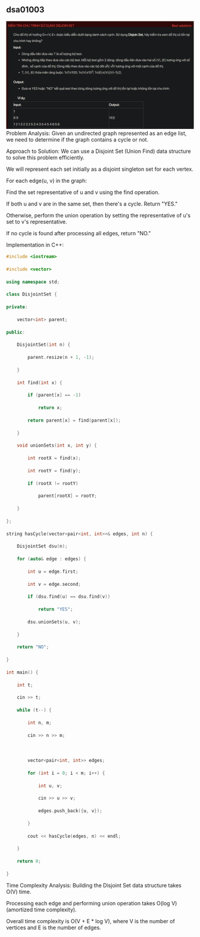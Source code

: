 ## dsa01003
![alt text](image.png)
Problem Analysis:
Given an undirected graph represented as an edge list, we need to determine if the graph contains a cycle or not.

Approach to Solution:
We can use a Disjoint Set (Union Find) data structure to solve this problem efficiently.

We will represent each set initially as a disjoint singleton set for each vertex.

For each edge(u, v) in the graph:

Find the set representative of u and v using the find operation.

If both u and v are in the same set, then there's a cycle. Return "YES."

Otherwise, perform the union operation by setting the representative of u's set to v's representative.

If no cycle is found after processing all edges, return "NO."

Implementation in C++:
```cpp
#include <iostream>

#include <vector>

using namespace std;

class DisjointSet {

private:

    vector<int> parent;

public:

    DisjointSet(int n) {

        parent.resize(n + 1, -1);

    }

    int find(int x) {

        if (parent[x] == -1)

            return x;

        return parent[x] = find(parent[x]);

    }

    void unionSets(int x, int y) {

        int rootX = find(x);

        int rootY = find(y);

        if (rootX != rootY)

            parent[rootX] = rootY;

    }

};

string hasCycle(vector<pair<int, int>>& edges, int n) {

    DisjointSet dsu(n);

    for (auto& edge : edges) {

        int u = edge.first;

        int v = edge.second;

        if (dsu.find(u) == dsu.find(v))

            return "YES";

        dsu.unionSets(u, v);

    }

    return "NO";

}

int main() {

    int t;

    cin >> t;

    while (t--) {

        int n, m;

        cin >> n >> m;



        vector<pair<int, int>> edges;

        for (int i = 0; i < m; i++) {

            int u, v;

            cin >> u >> v;

            edges.push_back({u, v});

        }

        cout << hasCycle(edges, n) << endl;

    }

    return 0;

}
```
Time Complexity Analysis:
Building the Disjoint Set data structure takes O(V) time.

Processing each edge and performing union operation takes O(log V) (amortized time complexity).

Overall time complexity is O(V + E * log V), where V is the number of vertices and E is the number of edges.